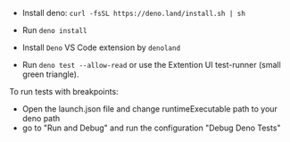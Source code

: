 - Install deno:
```curl -fsSL https://deno.land/install.sh | sh```

- Run `deno install`

- Install `Deno` VS Code extension by `denoland`

- Run ```deno test --allow-read``` or use the Extention UI test-runner (small green triangle).

To run tests with breakpoints:
- Open the launch.json file and change runtimeExecutable path to your deno path
- go to "Run and Debug" and run the configuration "Debug Deno Tests"
